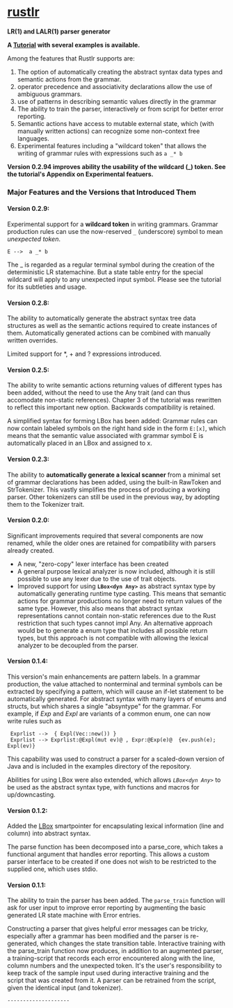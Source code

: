 # **[rustlr](https://docs.rs/rustlr/latest/rustlr/index.html)**
**LR(1) and LALR(1) parser generator**

**A [Tutorial](https://cs.hofstra.edu/~cscccl/rustlr_project/) with several examples is available.**

Among the features that Rustlr supports are:

1. The option of automatically creating the abstract syntax data types and semantic actions from the grammar.
2. operator precedence and associativity declarations allow the use of ambiguous grammars.
3. use of patterns in describing semantic values directly in the grammar
4. The ability to train the parser, interactively or from script for better error reporting.
5. Semantic actions have access to mutable external state, which (with manually written actions) can recognize some non-context free languages.
6. Experimental features including a "wildcard token" that allows the writing
of grammar rules with expressions such as `a _* b`


<p>

**Version 0.2.94 improves ability the usability of the wildcard (_) token.
See the tutorial's Appendix on Experimental featuers.**


### Major Features and the Versions that Introduced Them

#### Version 0.2.9:

Experimental support for a **wildcard token** in writing grammars.  Grammar
production rules can use the now-reserved `_` (underscore) symbol to mean
*unexpected token*.  
```
E -->  a _* b
```
The _ is regarded as a regular terminal symbol during the creation of the
deterministic LR statemachine. But a state table entry for the special wildcard
will apply to any unexpected input symbol.  Please see the tutorial for its
subtleties and usage.

#### Version 0.2.8:

The ability to automatically generate the abstract syntax tree data structures as well as the semantic actions required to create instances of them.  Automatically generated actions can be combined with manually written overrides.

Limited support for *, + and ? expressions introduced.


#### Version 0.2.5:

The ability to write semantic actions returning
values of different types has been added, without the need to use the Any
trait (and can thus accomodate non-static references).  Chapter 3 of
the tutorial was rewritten to reflect this important new option.
Backwards compatibility is retained.

A simplified syntax for forming LBox has been added: Grammar rules can
now contain labeled symbols on the right hand side in the form `E:[x]`, which
means that the semantic value associated with grammar symbol E is automatically placed in an LBox and assigned
to x.

#### Version 0.2.3:

The ability to **automatically generate a lexical
scanner** from a minimal set of grammar declarations has been added, using
the built-in RawToken and StrTokenizer.  This vastly simplifies the process
of producing a working parser.  Other tokenizers can still be used
in the previous way, by adopting them to the Tokenizer trait.


#### Version 0.2.0:

Significant improvements required that several components
are now renamed, while the older ones are retained for compatibility with
parsers already created.  

  -  A new, "zero-copy" lexer interface has been created
  -  A general purpose lexical analyzer is now included, although it is still
     possible to use any lexer due to the use of trait objects.
  -  Improved support for using **`LBox<dyn Any>`** as abstract syntax type by
     automatically generating runtime type casting.  This means that
     semantic actions for grammar productions no longer need to return values of the same
     type. However, this also means that abstract syntax representations
     cannot contain non-static references due to the Rust restriction that
     such types cannot impl Any.  An alternative approach would be to generate
     a enum type that includes all possible return types, but this approach is
     not compatible with allowing the lexical analyzer to be decoupled from
     the parser.

#### Version 0.1.4:

 This version's main enhancements are pattern labels.  In a grammar production,
 the value attached to nonterminal and terminal symbols can be extracted by
 specifying a pattern, which will cause an if-let statement to be automatically
 generated.  For abstract syntax with many layers of enums and structs, but
 which shares a single "absyntype" for the grammar.  For example, if *Exp* and
 *Expl* are variants of a common enum, one can now write rules such as 

 ```
  Exprlist -->  { Expl(Vec::new()) }
  Exprlist --> Exprlist:@Expl(mut ev)@ , Expr:@Exp(e)@  {ev.push(e); Expl(ev)}
 ```
 This capability was used to construct a parser for a scaled-down version of
 Java and is included in the examples directory of the repository.

 Abilities for using LBox were also extended, which allows *`LBox<dyn Any>`* to
 be used as the abstract syntax type, with functions and macros for
 up/downcasting.


#### Version 0.1.2:

  Added the [LBox][2] smartpointer for encapsulating lexical information
  (line and column) into abstract syntax.

  The parse function has been decomposed into a parse_core, which takes a
  functional argument that handles error reporting.  This allows a custom
  parser interface to be created if one does not wish to be restricted to
  the supplied one, which uses stdio.


#### Version 0.1.1:

  The ability to train the parser has been added. The `parse_train`
  function will ask for user input to improve error reporting by augmenting
  the basic generated LR state machine with Error entries.

  Constructing a parser that gives helpful error messages can be tricky,
  especially after a grammar has been modified and the parser is re-generated,
  which changes the state transition table.  Interactive training with
  the parse_train function now produces, in addition to an augmented parser,
  a training-script that records each error encountered along with the line,
  column numbers and the unexpected token.  It's the user's responsibility to
  keep track of the sample input used during interactive training and
  the script that was created from it.  A parser can be retrained from the
  script, given the identical input (and tokenizer).

    --------------------


[1]:https://docs.rs/rustlr/latest/rustlr/lexer_interface/struct.StrTokenizer.html
[2]:https://docs.rs/rustlr/latest/rustlr/generic_absyn/struct.LBox.html
[3]:https://docs.rs/rustlr/latest/rustlr/generic_absyn/struct.LRc.html
[4]:https://docs.rs/rustlr/latest/rustlr/zc_parser/struct.ZCParser.html#method.lbx
[5]:https://docs.rs/rustlr/latest/rustlr/zc_parser/struct.StackedItem.html#method.lbox
[sitem]:https://docs.rs/rustlr/latest/rustlr/zc_parser/struct.StackedItem.html
[chap1]:https://cs.hofstra.edu/~cscccl/rustlr_project/chapter1.html
[lexsource]:https://docs.rs/rustlr/latest/rustlr/lexer_interface/struct.LexSource.html
[drs]:https://docs.rs/rustlr/latest/rustlr/index.html
[tktrait]:https://docs.rs/rustlr/latest/rustlr/lexer_interface/trait.Tokenizer.html
[tt]:https://docs.rs/rustlr/latest/rustlr/lexer_interface/struct.TerminalToken.html
[rtk]:https://docs.rs/rustlr/latest/rustlr/lexer_interface/enum.RawToken.html
[fromraw]:https://docs.rs/rustlr/latest/rustlr/lexer_interface/struct.TerminalToken.html#method.from_raw
[nextsymfun]:https://docs.rs/rustlr/latest/rustlr/lexer_interface/trait.Tokenizer.html#tymethod.nextsym
[zcp]:https://docs.rs/rustlr/latest/rustlr/zc_parser/struct.ZCParser.html
[ttnew]:https://docs.rs/rustlr/latest/rustlr/lexer_interface/struct.TerminalToken.html#method.new
